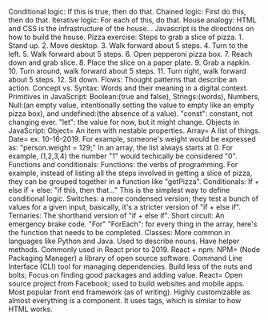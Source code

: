 Conditional logic: If this is true, then do that. 
Chained logic: First do this, then do that. 
Iterative logic: For each of this, do that. 
House analogy: HTML and CSS is the infrastructure of the house... Javascript is the directions on how to build the house. 
Pizza exercise: Steps to grab a slice of pizza. 1. Stand up. 2. Move desktop. 3. Walk forward about 5 steps. 4. Turn to the left. 5. Walk forward about 5 steps. 6. Open pepperoni pizza box. 7. Reach down and grab slice. 8. Place the slice on a paper plate. 9. Grab a napkin. 10. Turn around, walk forward about 5 steps. 11. Turn right, walk forward about 5 steps. 12. Sit down. 
Flows: Thought patterns that describe an action. 
Concept vs. Syntax: Words and their meaning in a digital context. 
Primitives in JavaScript: Boolean:(true and false), Strings:(words), Numbers, Null:(an empty value, intentionally setting the value to empty like an empty pizza box), and undefined:(the absence of a value). 
"const": constant, not changing ever. 
"let": the value for now, but it might change. 
Objects in JavaScript: Object= An item with nestable properties. Array= A list of things. Date= ex. 10-16-2019. 
For example, someone's weight would be expressed as: "person.weight = 129;" 
In an array, the list always starts at 0. For example, (1,2,3,4) the number "1" would techically be considered "0". 
Functions and conditionals: Functions: the verbs of programming. For example, instead of listing all the steps involved in getting a slice of pizza, they can be grouped together in a function like "getPizza". Conditionals: If + else if + else: "if this, then that..." This is the simplest way to define conditional logic. Switches: a more condensed version; they test a bunch of values for a given input, basically, it's a stricter version of "if + else if". Ternaries: The shorthand version of "if + else if". Short circuit: An emergency brake code. 
"For" "ForEach": for every thing in the array, here's the function that needs to be completed. 
Classes: More common in languages like Python and Java. Used to describe nouns. Have helper methods. Commonly used in React prior to 2019. 
React + npm: NPM= (Node Packaging Manager) a library of open source software. Command Line Interface (CLI) tool for managing dependencies. Build less of the nuts and bolts; Focus on finding good packages and adding value. React= Open source project from Facebook; used to build websites and mobile apps. Most popular front end framework (as of writing). Highly customizable as almost everything is a component. It uses tags, which is similar to how HTML works.  